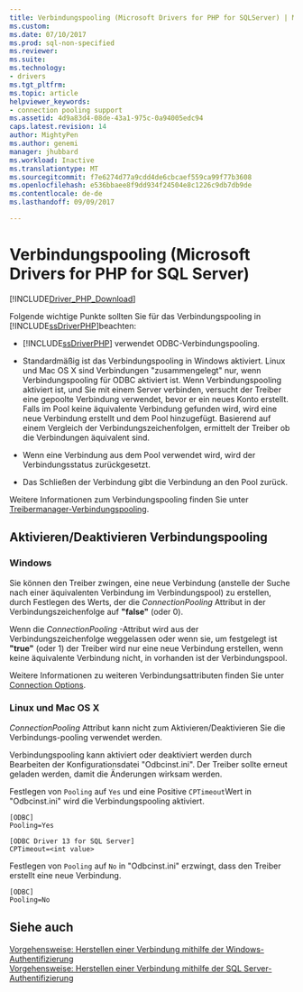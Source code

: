 ```yaml
---
title: Verbindungspooling (Microsoft Drivers for PHP for SQLServer) | Microsoft Docs
ms.custom: 
ms.date: 07/10/2017
ms.prod: sql-non-specified
ms.reviewer: 
ms.suite: 
ms.technology:
- drivers
ms.tgt_pltfrm: 
ms.topic: article
helpviewer_keywords:
- connection pooling support
ms.assetid: 4d9a83d4-08de-43a1-975c-0a94005edc94
caps.latest.revision: 14
author: MightyPen
ms.author: genemi
manager: jhubbard
ms.workload: Inactive
ms.translationtype: MT
ms.sourcegitcommit: f7e6274d77a9cdd4de6cbcaef559ca99f77b3608
ms.openlocfilehash: e536bbaee8f9dd934f24504e8c1226c9db7db9de
ms.contentlocale: de-de
ms.lasthandoff: 09/09/2017

---
```

# <a name="connection-pooling-microsoft-drivers-for-php-for-sql-server"></a>Verbindungspooling (Microsoft Drivers for PHP for SQL Server)
[!INCLUDE[Driver_PHP_Download](../../includes/driver_php_download.md)]

Folgende wichtige Punkte sollten Sie für das Verbindungspooling in [!INCLUDE[ssDriverPHP](../../includes/ssdriverphp_md.md)]beachten:  
  
-   [!INCLUDE[ssDriverPHP](../../includes/ssdriverphp_md.md)] verwendet ODBC-Verbindungspooling.  
  
-   Standardmäßig ist das Verbindungspooling in Windows aktiviert. Linux und Mac OS X sind Verbindungen "zusammengelegt" nur, wenn Verbindungspooling für ODBC aktiviert ist. Wenn Verbindungspooling aktiviert ist, und Sie mit einem Server verbinden, versucht der Treiber eine gepoolte Verbindung verwendet, bevor er ein neues Konto erstellt. Falls im Pool keine äquivalente Verbindung gefunden wird, wird eine neue Verbindung erstellt und dem Pool hinzugefügt. Basierend auf einem Vergleich der Verbindungszeichenfolgen, ermittelt der Treiber  ob die Verbindungen äquivalent sind.  
  
-   Wenn eine Verbindung aus dem Pool verwendet wird, wird der Verbindungsstatus zurückgesetzt.  
  
-   Das Schließen der Verbindung gibt die Verbindung an den Pool zurück.  
  
Weitere Informationen zum Verbindungspooling finden Sie unter [Treibermanager-Verbindungspooling](http://go.microsoft.com/fwlink/?linkid=119622).  
  
## <a name="enablingdisabling-connection-pooling"></a>Aktivieren/Deaktivieren Verbindungspooling
### <a name="windows"></a>Windows
Sie können den Treiber zwingen, eine neue Verbindung (anstelle der Suche nach einer äquivalenten Verbindung im Verbindungspool) zu erstellen, durch Festlegen des Werts, der die *ConnectionPooling* Attribut in der Verbindungszeichenfolge auf **"false"**  (oder 0).  
  
Wenn die *ConnectionPooling* -Attribut wird aus der Verbindungszeichenfolge weggelassen oder wenn sie, um festgelegt ist **"true"** (oder 1) der Treiber wird nur eine neue Verbindung erstellen, wenn keine äquivalente Verbindung nicht, in vorhanden ist der Verbindungspool.  
  
Weitere Informationen zu weiteren Verbindungsattributen finden Sie unter [Connection Options](../../connect/php/connection-options.md).  
### <a name="linux-and-mac-os-x"></a>Linux und Mac OS X
*ConnectionPooling* Attribut kann nicht zum Aktivieren/Deaktivieren Sie die Verbindungs-pooling verwendet werden. 

Verbindungspooling kann aktiviert oder deaktiviert werden durch Bearbeiten der Konfigurationsdatei "Odbcinst.ini". Der Treiber sollte erneut geladen werden, damit die Änderungen wirksam werden.

Festlegen von `Pooling` auf `Yes` und eine Positive `CPTimeout`Wert in "Odbcinst.ini" wird die Verbindungspooling aktiviert. 
```
[ODBC]
Pooling=Yes

[ODBC Driver 13 for SQL Server]
CPTimeout=<int value>
```
Festlegen von `Pooling` auf `No` in "Odbcinst.ini" erzwingt, dass den Treiber erstellt eine neue Verbindung.
```
[ODBC]
Pooling=No
```
  
## <a name="see-also"></a>Siehe auch  
[Vorgehensweise: Herstellen einer Verbindung mithilfe der Windows-Authentifizierung](../../connect/php/how-to-connect-using-windows-authentication.md)  
[Vorgehensweise: Herstellen einer Verbindung mithilfe der SQL Server-Authentifizierung](../../connect/php/how-to-connect-using-sql-server-authentication.md)  
  

